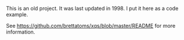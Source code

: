This is an old project.  It was last updated in 1998.  I put it here
as a code example.

See https://github.com/brettatoms/xqs/blob/master/README for more information.